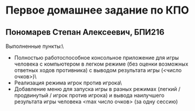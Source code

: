 # Первое домашнее задание по КПО
## Пономарев Степан Алексеевич, БПИ216
Выполненные пункты:\
- Полностью работоспособное консольное приложение для игры человека с компьютером в легком режиме (без оценки возможных ответных ходов противника) с выводом результата игры (<число очков>)\
- Реализация режима игрок против игрока\
- Добавление меню для запуска игры в разных режимах (легкий / продвинутый / игрок против игрока) и вывода наилучшего результата игры человека <max число очков> (за одну сессию)
